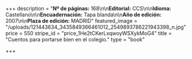 +++
description = "**Nº de páginas:** 168\n\n**Editorial:** CCS\n\n**Idioma:** Castellano\n\n**Encuadernación:** Tapa blanda\n\n**Año de edición:** 2007\n\n**Plaza de edición:** MADRID"
featured_image = "/uploads/121443634_3435849366461012_2549893786221943398_n.jpg"
price = 550
stripe_id = "price_1He2tCKerLxqwoyWSXykMoG4"
title = "Cuentos para portarse bien en el colegio."
type = "book"

+++

